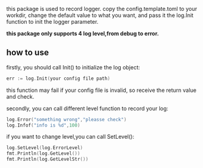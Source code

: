 this package is used to record logger.
copy the config.template.toml to your workdir, change the default value to what you want,
and pass it the log.Init function to init the logger parameter.

**this package only supports 4 log level,from debug to error.**

## how to use 
firstly, you should call Init() to initialize the log object:

```go
err := log.Init(your config file path)
```

this function may fail if your config file is invalid, so receive the return value and check.

secondly, you can call different level function to record your log:
```go
log.Error("something wrong","pleasse check")
log.Infof("info is %d",100)
```

if you want to change level,you can call SetLevel():
```go
log.SetLevel(log.ErrorLevel)
fmt.Println(log.GetLevel())
fmt.Println(log.GetLevelStr())
```
